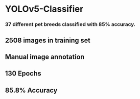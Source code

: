 # YOLOv5-Classifier
### 37 different pet breeds classified with 85% accuracy.

## 2508 images in training set
## Manual image annotation
## 130 Epochs
## 85.8% Accuracy
